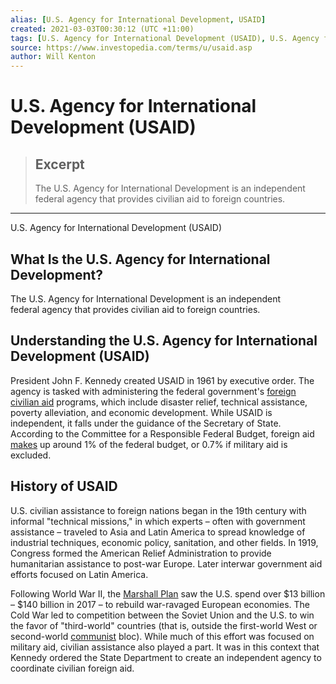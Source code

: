 ```yaml
---
alias: [U.S. Agency for International Development, USAID]
created: 2021-03-03T00:30:12 (UTC +11:00)
tags: [U.S. Agency for International Development (USAID), U.S. Agency for International Development (USAID)]
source: https://www.investopedia.com/terms/u/usaid.asp
author: Will Kenton
---
```


# U.S. Agency for International Development (USAID)

> ## Excerpt
> The U.S. Agency for International Development is an independent federal agency that provides civilian aid to foreign countries.

---

U.S. Agency for International Development (USAID)
## What Is the U.S. Agency for International Development?

The U.S. Agency for International Development is an independent federal agency that provides civilian aid to foreign countries.

## Understanding the U.S. Agency for International Development (USAID)

President John F. Kennedy created USAID in 1961 by executive order. The agency is tasked with administering the federal government's [foreign civilian aid](https://www.investopedia.com/terms/f/foreign-aid.asp) programs, which include disaster relief, technical assistance, poverty alleviation, and economic development. While USAID is independent, it falls under the guidance of the Secretary of State. According to the Committee for a Responsible Federal Budget, foreign aid [makes](http://www.crfb.org/blogs/we-can-solve-our-debt-situation-cutting-waste-fraud-abuse-earmarks-andor-foreign-aid/) up around 1% of the federal budget, or 0.7% if military aid is excluded.

## History of USAID

U.S. civilian assistance to foreign nations began in the 19th century with informal "technical missions," in which experts – often with government assistance – traveled to Asia and Latin America to spread knowledge of industrial techniques, economic policy, sanitation, and other fields. In 1919, Congress formed the American Relief Administration to provide humanitarian assistance to post-war Europe. Later interwar government aid efforts focused on Latin America.

Following World War II, the [Marshall Plan](https://www.investopedia.com/terms/m/marshall-plan.asp) saw the U.S. spend over $13 billion – $140 billion in 2017 – to rebuild war-ravaged European economies. The Cold War led to competition between the Soviet Union and the U.S. to win the favor of "third-world" countries (that is, outside the first-world West or second-world [communist](https://www.investopedia.com/terms/c/communism.asp) bloc). While much of this effort was focused on military aid, civilian assistance also played a part. It was in this context that Kennedy ordered the State Department to create an independent agency to coordinate civilian foreign aid.
